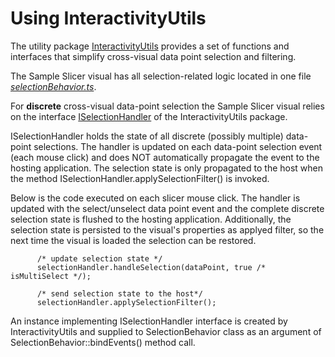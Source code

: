 # Using InteractivityUtils

The utility package [InteractivityUtils](https://github.com/Microsoft/powerbi-visuals-utils-interactivityutils) provides a set of functions and interfaces that simplify cross-visual data point selection and filtering. 

The Sample Slicer visual has all selection-related logic located in one file [*selectionBehavior.ts*](/src/selectionBehavior.ts).

For <b>discrete</b> cross-visual data-point selection the Sample Slicer visual relies on the interface [ISelectionHandler](https://github.com/Microsoft/powerbi-visuals-utils-interactivityutils/blob/master/src/interactivityservice.ts) of the InteractivityUtils package. 

ISelectionHandler holds the state of all discrete (possibly multiple) data-point selections. The handler is updated on each data-point selection event (each mouse click) and does NOT automatically propagate the event to the hosting application. The selection state is only propagated to the host when the method ISelectionHandler.applySelectionFilter() is invoked. 

Below is the code executed on each slicer mouse click. The handler is updated with the select/unselect data point event and the complete discrete selection state is flushed to the hosting application. Additionally, the selection state is persisted to the visual's properties as applyed filter, so the next time the visual is loaded the selection can be restored. 

```
      /* update selection state */
      selectionHandler.handleSelection(dataPoint, true /* isMultiSelect */);

      /* send selection state to the host*/
      selectionHandler.applySelectionFilter();
```

An instance implementing ISelectionHandler interface is created by InteractivityUtils and supplied to SelectionBehavior class as an argument of SelectionBehavior::bindEvents() method call. 
